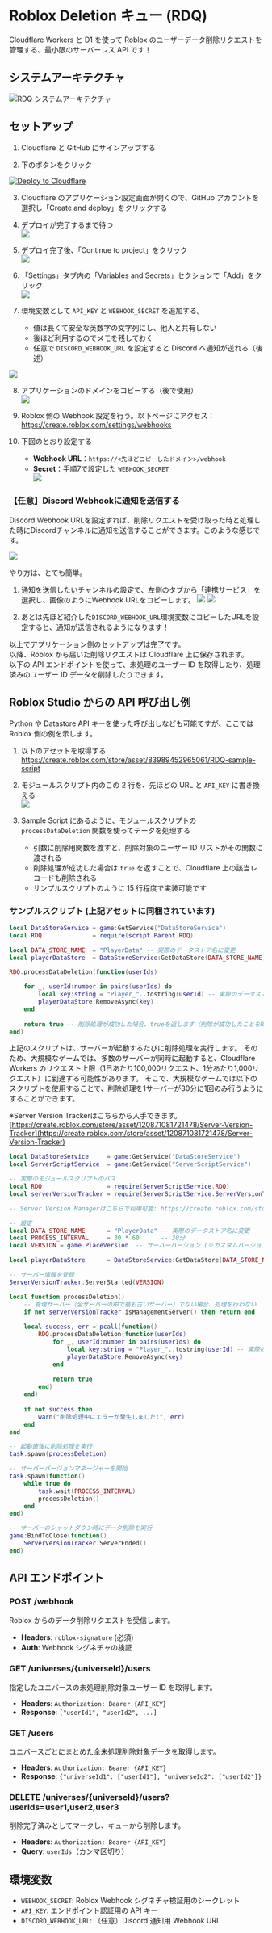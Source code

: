 # Roblox Deletion キュー (RDQ)

Cloudflare Workers と D1 を使って Roblox のユーザーデータ削除リクエストを管理する、最小限のサーバーレス API です！

## システムアーキテクチャ

![RDQ システムアーキテクチャ](./images/rdq-architecture-ja.svg)

## セットアップ

1. Cloudflare と GitHub にサインアップする

2. 下のボタンをクリック  
<a href="https://deploy.workers.cloudflare.com/?url=https%3A%2F%2Fgithub.com%2Froblox-jp-dev%2FRADD" target="_blank" rel="noopener noreferrer">  
  <img src="https://deploy.workers.cloudflare.com/button" alt="Deploy to Cloudflare">  
</a>

3. Cloudflare のアプリケーション設定画面が開くので、GitHub アカウントを選択し「Create and deploy」をクリックする

4. デプロイが完了するまで待つ  
![](./images/1.png)

5. デプロイ完了後、「Continue to project」をクリック  
![](./images/2.png)

6. 「Settings」タブ内の「Variables and Secrets」セクションで「Add」をクリック  
![](./images/3.png)

7. 環境変数として `API_KEY` と `WEBHOOK_SECRET` を追加する。  
   - 値は長くて安全な英数字の文字列にし、他人と共有しない  
   - 後ほど利用するのでメモを残しておく  
   - 任意で `DISCORD_WEBHOOK_URL` を設定すると Discord へ通知が送れる（後述）

![](./images/4.png)

8. アプリケーションのドメインをコピーする（後で使用）  
![](./images/5.png)

9. Roblox 側の Webhook 設定を行う。以下ページにアクセス：  
   https://create.roblox.com/settings/webhooks

10. 下図のとおり設定する  
    - **Webhook URL**：`https://<先ほどコピーしたドメイン>/webhook`  
    - **Secret**：手順7で設定した `WEBHOOK_SECRET`  
![](./images/6.png)

### 【任意】Discord Webhookに通知を送信する
Discord Webhook URLを設定すれば、削除リクエストを受け取った時と処理した時にDiscordチャンネルに通知を送信することができます。このような感じです。

![](./images/10.png)

やり方は、とても簡単。
1. 通知を送信したいチャンネルの設定で、左側のタブから「連携サービス」を選択し、画像のようにWebhook URLをコピーします。
![](./images/9.png)
![](./images/8.png)

3. あとは先ほど紹介した`DISCORD_WEBHOOK_URL`環境変数にコピーしたURLを設定すると、通知が送信されるようになります！

以上でアプリケーション側のセットアップは完了です。  
以降、Roblox から届いた削除リクエストは Cloudflare 上に保存されます。  
以下の API エンドポイントを使って、未処理のユーザー ID を取得したり、処理済みのユーザー ID データを削除したりできます。

## Roblox Studio からの API 呼び出し例

Python や Datastore API キーを使った呼び出しなども可能ですが、ここでは Roblox 側の例を示します。

1. 以下のアセットを取得する  
   https://create.roblox.com/store/asset/83989452965061/RDQ-sample-script

2. モジュールスクリプト内のこの 2 行を、先ほどの URL と `API_KEY` に書き換える  
![](./images/7.png)

3. Sample Script にあるように、モジュールスクリプトの `processDataDeletion` 関数を使ってデータを処理する  
   - 引数に削除用関数を渡すと、削除対象のユーザー ID リストがその関数に渡される  
   - 削除処理が成功した場合は `true` を返すことで、Cloudflare 上の該当レコードも削除される  
   - サンプルスクリプトのように 15 行程度で実装可能です

### サンプルスクリプト (上記アセットに同梱されています)
```lua
local DataStoreService = game:GetService("DataStoreService")
local RDQ              = require(script.Parent.RDQ)

local DATA_STORE_NAME  = "PlayerData" -- 実際のデータストア名に変更
local playerDataStore  = DataStoreService:GetDataStore(DATA_STORE_NAME)

RDQ.processDataDeletion(function(userIds)

	for _, userId:number in pairs(userIds) do
		local key:string = "Player_"..tostring(userId) -- 実際のデータストアキーの形式に変更
		playerDataStore:RemoveAsync(key)
	end
	
	return true -- 削除処理が成功した場合、trueを返します（削除が成功したことをRDQに送信します）
end)
```

上記のスクリプトは、サーバーが起動するたびに削除処理を実行します。
そのため、大規模なゲームでは、多数のサーバーが同時に起動すると、Cloudflare Workers のリクエスト上限（1日あたり100,000リクエスト、1分あたり1,000リクエスト）に到達する可能性があります。
そこで、大規模なゲームでは以下のスクリプトを使用することで、削除処理を1サーバーが30分に1回のみ行うようにすることができます。

※Server Version Trackerはこちらから入手できます。
[https://create.roblox.com/store/asset/120871081721478/Server-Version-Tracker](https://create.roblox.com/store/asset/120871081721478/Server-Version-Tracker)

```lua
local DataStoreService     = game:GetService("DataStoreService")
local ServerScriptService  = game:GetService("ServerScriptService")

-- 実際のモジュールスクリプトのパス
local RDQ                  = require(ServerScriptService.RDQ)
local serverVersionTracker = require(ServerScriptService.ServerVersionTracker)

-- Server Version Managerはこちらで利用可能: https://create.roblox.com/store/asset/120871081721478/Server-Version-Tracker

-- 設定
local DATA_STORE_NAME      = "PlayerData" -- 実際のデータストア名に変更
local PROCESS_INTERVAL     = 30 * 60      -- 30分
local VERSION = game.PlaceVersion  -- サーバーバージョン (※カスタムバージョンでもOK!!)

local playerDataStore      = DataStoreService:GetDataStore(DATA_STORE_NAME)

-- サーバー情報を登録
ServerVersionTracker.ServerStarted(VERSION)

local function processDeletion()
	-- 管理サーバー（全サーバーの中で最も古いサーバー）でない場合、処理を行わない
	if not serverVersionTracker.isManagementServer() then return end
	
	local success, err = pcall(function()
		RDQ.processDataDeletion(function(userIds)
			for _, userId:number in pairs(userIds) do
				local key:string = "Player_"..tostring(userId) -- 実際のデータストアキーの形式に変更
				playerDataStore:RemoveAsync(key)
			end
			
			return true
		end)
	end)
	
	if not success then
		warn("削除処理中にエラーが発生しました:", err)
	end
end

-- 起動直後に削除処理を実行
task.spawn(processDeletion)

-- サーバーバージョンマネージャーを開始
task.spawn(function()
	while true do
		task.wait(PROCESS_INTERVAL)
		processDeletion()
	end
end)

-- サーバーのシャットダウン時にデータ削除を実行
game:BindToClose(function()
	ServerVersionTracker.ServerEnded()
end)
```

## API エンドポイント

### POST /webhook  
Roblox からのデータ削除リクエストを受信します。  
- **Headers**: `roblox-signature` (必須)  
- **Auth**: Webhook シグネチャの検証  

### GET /universes/{universeId}/users  
指定したユニバースの未処理削除対象ユーザー ID を取得します。  
- **Headers**: `Authorization: Bearer {API_KEY}`  
- **Response**: `["userId1", "userId2", ...]`  

### GET /users  
ユニバースごとにまとめた全未処理削除対象データを取得します。  
- **Headers**: `Authorization: Bearer {API_KEY}`  
- **Response**: `{"universeId1": ["userId1"], "universeId2": ["userId2"]}`  

### DELETE /universes/{universeId}/users?userIds=user1,user2,user3  
削除完了済みとしてマークし、キューから削除します。  
- **Headers**: `Authorization: Bearer {API_KEY}`  
- **Query**: `userIds`（カンマ区切り）  

## 環境変数

- `WEBHOOK_SECRET`: Roblox Webhook シグネチャ検証用のシークレット  
- `API_KEY`: エンドポイント認証用の API キー  
- `DISCORD_WEBHOOK_URL`: （任意）Discord 通知用 Webhook URL  
